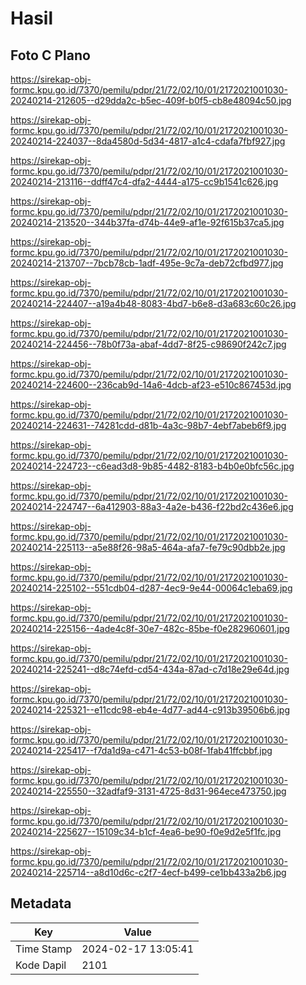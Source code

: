# Hasil

## Foto C Plano

https://sirekap-obj-formc.kpu.go.id/7370/pemilu/pdpr/21/72/02/10/01/2172021001030-20240214-212605--d29dda2c-b5ec-409f-b0f5-cb8e48094c50.jpg

https://sirekap-obj-formc.kpu.go.id/7370/pemilu/pdpr/21/72/02/10/01/2172021001030-20240214-224037--8da4580d-5d34-4817-a1c4-cdafa7fbf927.jpg

https://sirekap-obj-formc.kpu.go.id/7370/pemilu/pdpr/21/72/02/10/01/2172021001030-20240214-213116--ddff47c4-dfa2-4444-a175-cc9b1541c626.jpg

https://sirekap-obj-formc.kpu.go.id/7370/pemilu/pdpr/21/72/02/10/01/2172021001030-20240214-213520--344b37fa-d74b-44e9-af1e-92f615b37ca5.jpg

https://sirekap-obj-formc.kpu.go.id/7370/pemilu/pdpr/21/72/02/10/01/2172021001030-20240214-213707--7bcb78cb-1adf-495e-9c7a-deb72cfbd977.jpg

https://sirekap-obj-formc.kpu.go.id/7370/pemilu/pdpr/21/72/02/10/01/2172021001030-20240214-224407--a19a4b48-8083-4bd7-b6e8-d3a683c60c26.jpg

https://sirekap-obj-formc.kpu.go.id/7370/pemilu/pdpr/21/72/02/10/01/2172021001030-20240214-224456--78b0f73a-abaf-4dd7-8f25-c98690f242c7.jpg

https://sirekap-obj-formc.kpu.go.id/7370/pemilu/pdpr/21/72/02/10/01/2172021001030-20240214-224600--236cab9d-14a6-4dcb-af23-e510c867453d.jpg

https://sirekap-obj-formc.kpu.go.id/7370/pemilu/pdpr/21/72/02/10/01/2172021001030-20240214-224631--74281cdd-d81b-4a3c-98b7-4ebf7abeb6f9.jpg

https://sirekap-obj-formc.kpu.go.id/7370/pemilu/pdpr/21/72/02/10/01/2172021001030-20240214-224723--c6ead3d8-9b85-4482-8183-b4b0e0bfc56c.jpg

https://sirekap-obj-formc.kpu.go.id/7370/pemilu/pdpr/21/72/02/10/01/2172021001030-20240214-224747--6a412903-88a3-4a2e-b436-f22bd2c436e6.jpg

https://sirekap-obj-formc.kpu.go.id/7370/pemilu/pdpr/21/72/02/10/01/2172021001030-20240214-225113--a5e88f26-98a5-464a-afa7-fe79c90dbb2e.jpg

https://sirekap-obj-formc.kpu.go.id/7370/pemilu/pdpr/21/72/02/10/01/2172021001030-20240214-225102--551cdb04-d287-4ec9-9e44-00064c1eba69.jpg

https://sirekap-obj-formc.kpu.go.id/7370/pemilu/pdpr/21/72/02/10/01/2172021001030-20240214-225156--4ade4c8f-30e7-482c-85be-f0e282960601.jpg

https://sirekap-obj-formc.kpu.go.id/7370/pemilu/pdpr/21/72/02/10/01/2172021001030-20240214-225241--d8c74efd-cd54-434a-87ad-c7d18e29e64d.jpg

https://sirekap-obj-formc.kpu.go.id/7370/pemilu/pdpr/21/72/02/10/01/2172021001030-20240214-225321--e11cdc98-eb4e-4d77-ad44-c913b39506b6.jpg

https://sirekap-obj-formc.kpu.go.id/7370/pemilu/pdpr/21/72/02/10/01/2172021001030-20240214-225417--f7da1d9a-c471-4c53-b08f-1fab41ffcbbf.jpg

https://sirekap-obj-formc.kpu.go.id/7370/pemilu/pdpr/21/72/02/10/01/2172021001030-20240214-225550--32adfaf9-3131-4725-8d31-964ece473750.jpg

https://sirekap-obj-formc.kpu.go.id/7370/pemilu/pdpr/21/72/02/10/01/2172021001030-20240214-225627--15109c34-b1cf-4ea6-be90-f0e9d2e5f1fc.jpg

https://sirekap-obj-formc.kpu.go.id/7370/pemilu/pdpr/21/72/02/10/01/2172021001030-20240214-225714--a8d10d6c-c2f7-4ecf-b499-ce1bb433a2b6.jpg


## Metadata

| Key        | Value               |
| ---------- | ------------------- |
| Time Stamp | 2024-02-17 13:05:41 |
| Kode Dapil | 2101                |



